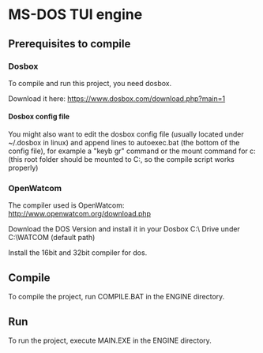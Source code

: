 # MS-DOS TUI engine


## Prerequisites to compile

### Dosbox
To compile and run this project, you need dosbox.

Download it here: https://www.dosbox.com/download.php?main=1


#### Dosbox config file
You might also want to edit the dosbox config file (usually located under ~/.dosbox in linux)
and append lines to autoexec.bat (the bottom of the config file),
for example a "keyb gr" command or the mount command for c: (this root folder should be mounted to C:, so the compile script works properly)


### OpenWatcom
The compiler used is OpenWatcom: http://www.openwatcom.org/download.php

Download the DOS Version and install it in your Dosbox C:\ Drive under C:\WATCOM (default path)

Install the 16bit and 32bit compiler for dos.


## Compile
To compile the project, run COMPILE.BAT in the ENGINE directory.


## Run
To run the project, execute MAIN.EXE in the ENGINE directory.

